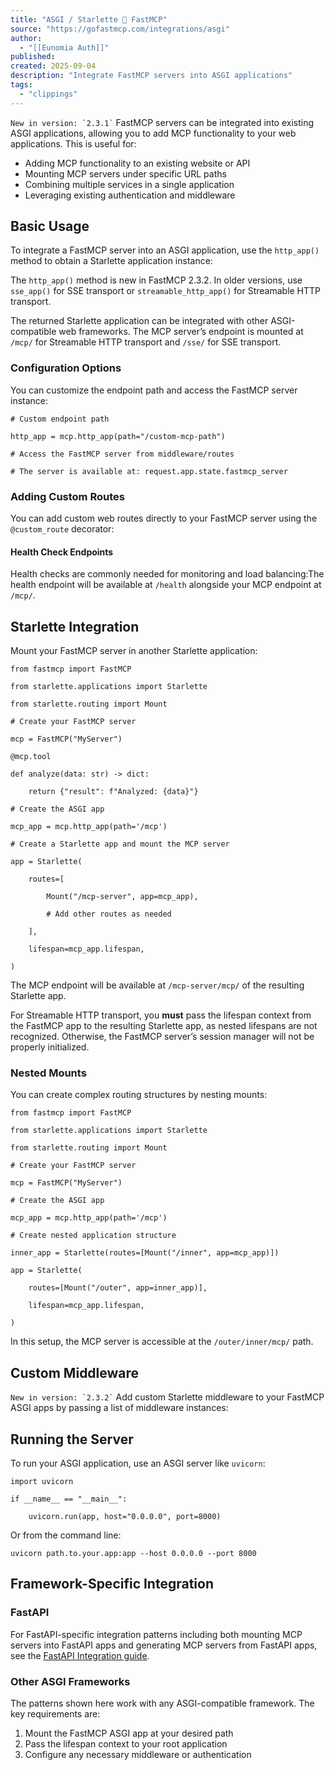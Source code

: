 ```yaml
---
title: "ASGI / Starlette 🤝 FastMCP"
source: "https://gofastmcp.com/integrations/asgi"
author:
  - "[[Eunomia Auth]]"
published:
created: 2025-09-04
description: "Integrate FastMCP servers into ASGI applications"
tags:
  - "clippings"
---
```

`` New in version: `2.3.1` `` FastMCP servers can be integrated into existing ASGI applications, allowing you to add MCP functionality to your web applications. This is useful for:
- Adding MCP functionality to an existing website or API
- Mounting MCP servers under specific URL paths
- Combining multiple services in a single application
- Leveraging existing authentication and middleware

## Basic Usage

To integrate a FastMCP server into an ASGI application, use the `http_app()` method to obtain a Starlette application instance:

The `http_app()` method is new in FastMCP 2.3.2. In older versions, use `sse_app()` for SSE transport or `streamable_http_app()` for Streamable HTTP transport.

The returned Starlette application can be integrated with other ASGI-compatible web frameworks. The MCP server’s endpoint is mounted at `/mcp/` for Streamable HTTP transport and `/sse/` for SSE transport.

### Configuration Options

You can customize the endpoint path and access the FastMCP server instance:

```
# Custom endpoint path

http_app = mcp.http_app(path="/custom-mcp-path")

# Access the FastMCP server from middleware/routes

# The server is available at: request.app.state.fastmcp_server
```

### Adding Custom Routes

You can add custom web routes directly to your FastMCP server using the `@custom_route` decorator:

#### Health Check Endpoints

Health checks are commonly needed for monitoring and load balancing:The health endpoint will be available at `/health` alongside your MCP endpoint at `/mcp/`.

## Starlette Integration

Mount your FastMCP server in another Starlette application:

```
from fastmcp import FastMCP

from starlette.applications import Starlette

from starlette.routing import Mount

# Create your FastMCP server

mcp = FastMCP("MyServer")

@mcp.tool

def analyze(data: str) -> dict:

    return {"result": f"Analyzed: {data}"}

# Create the ASGI app

mcp_app = mcp.http_app(path='/mcp')

# Create a Starlette app and mount the MCP server

app = Starlette(

    routes=[

        Mount("/mcp-server", app=mcp_app),

        # Add other routes as needed

    ],

    lifespan=mcp_app.lifespan,

)
```

The MCP endpoint will be available at `/mcp-server/mcp/` of the resulting Starlette app.

For Streamable HTTP transport, you **must** pass the lifespan context from the FastMCP app to the resulting Starlette app, as nested lifespans are not recognized. Otherwise, the FastMCP server’s session manager will not be properly initialized.

### Nested Mounts

You can create complex routing structures by nesting mounts:

```
from fastmcp import FastMCP

from starlette.applications import Starlette

from starlette.routing import Mount

# Create your FastMCP server

mcp = FastMCP("MyServer")

# Create the ASGI app

mcp_app = mcp.http_app(path='/mcp')

# Create nested application structure

inner_app = Starlette(routes=[Mount("/inner", app=mcp_app)])

app = Starlette(

    routes=[Mount("/outer", app=inner_app)],

    lifespan=mcp_app.lifespan,

)
```

In this setup, the MCP server is accessible at the `/outer/inner/mcp/` path.

## Custom Middleware

`` New in version: `2.3.2` `` Add custom Starlette middleware to your FastMCP ASGI apps by passing a list of middleware instances:

## Running the Server

To run your ASGI application, use an ASGI server like `uvicorn`:

```
import uvicorn

if __name__ == "__main__":

    uvicorn.run(app, host="0.0.0.0", port=8000)
```

Or from the command line:

```
uvicorn path.to.your.app:app --host 0.0.0.0 --port 8000
```

## Framework-Specific Integration

### FastAPI

For FastAPI-specific integration patterns including both mounting MCP servers into FastAPI apps and generating MCP servers from FastAPI apps, see the [FastAPI Integration guide](https://gofastmcp.com/integrations/fastapi).

### Other ASGI Frameworks

The patterns shown here work with any ASGI-compatible framework. The key requirements are:
1. Mount the FastMCP ASGI app at your desired path
2. Pass the lifespan context to your root application
3. Configure any necessary middleware or authentication